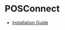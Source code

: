 # POSConnect

<PageHeader />

* [Installation Guide](./installation-guide/README.md)
  
<PageFooter />